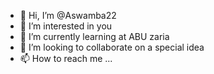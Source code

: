 - 👋 Hi, I’m @Aswamba22
- 👀 I’m interested in you
- 🌱 I’m currently learning at ABU zaria
- 💞️ I’m looking to collaborate on a special idea
- 📫 How to reach me ...

<!---
Aswamba22/Aswamba22 is a ✨ special ✨ repository because its `README.md` (this file) appears on your GitHub profile.
You can click the Preview link to take a look at your changes.
--->
